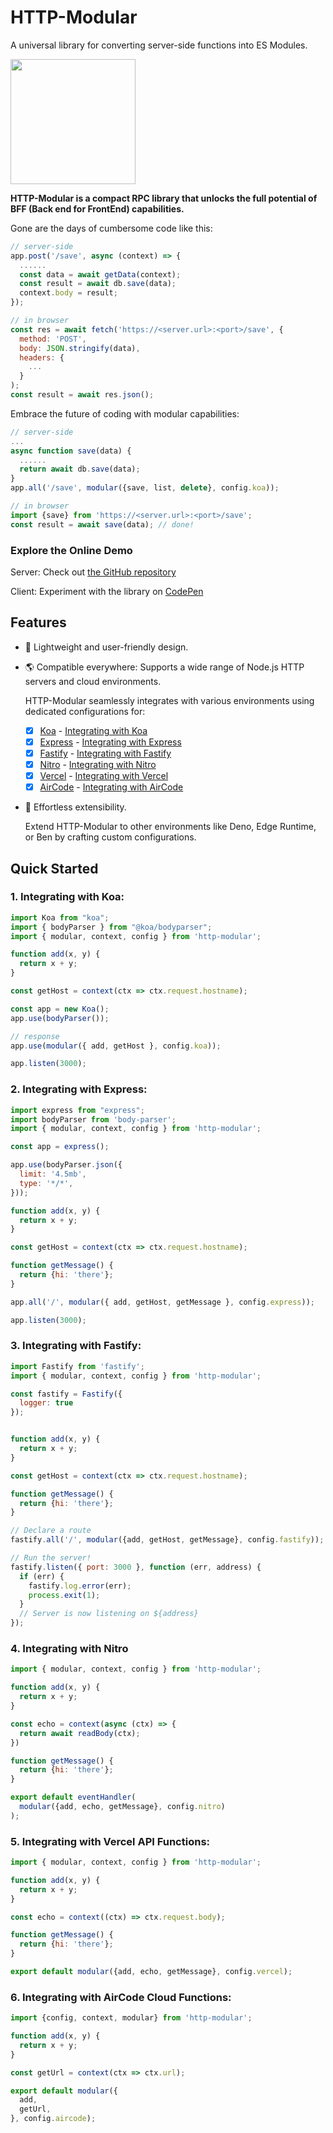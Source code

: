 # HTTP-Modular

A universal library for converting server-side functions into ES Modules.

<img src="https://aircode-yvo.b-cdn.net/resource/modules-9sfv4swzvco.svg" width="200">

**HTTP-Modular is a compact RPC library that unlocks the full potential of BFF (Back end for FrontEnd) capabilities.**

Gone are the days of cumbersome code like this:

```js
// server-side
app.post('/save', async (context) => {
  ......
  const data = await getData(context);
  const result = await db.save(data);
  context.body = result;
});
```

```js
// in browser
const res = await fetch('https://<server.url>:<port>/save', {
  method: 'POST',
  body: JSON.stringify(data),
  headers: {
    ...
  }
);
const result = await res.json();
```

Embrace the future of coding with modular capabilities:

```js
// server-side
...
async function save(data) {
  ......
  return await db.save(data);
}
app.all('/save', modular({save, list, delete}, config.koa));
```

```js
// in browser
import {save} from 'https://<server.url>:<port>/save';
const result = await save(data); // done!
```

### Explore the Online Demo

Server: Check out [the GitHub repository](https://github.com/AirCodeLabs/aircode/tree/main/examples/modular-demo
)

Client: Experiment with the library on [CodePen](https://codepen.io/akira-cn/pen/mdQYvmz)

## Features

- 🧸 Lightweight and user-friendly design.
- 🌎 Compatible everywhere: Supports a wide range of Node.js HTTP servers and cloud environments.

  HTTP-Modular seamlessly integrates with various environments using dedicated configurations for:
  
  - [x] [Koa](https://koajs.com/) - [Integrating with Koa](#1-integrating-with-koa)
  - [x] [Express](https://expressjs.com/) - [Integrating with Express](#2-integrating-with-express)
  - [x] [Fastify](https://fastify.dev/) - [Integrating with Fastify](#3-integrating-with-fastify)
  - [x] [Nitro](https://nitro.unjs.io/) - [Integrating with Nitro](#4-integrating-with-nitro)
  - [x] [Vercel](https://vercel.com/) - [Integrating with Vercel](#5-integrating-with-vercel-api-functions)
  - [x] [AirCode](https://aircode.io/) - [Integrating with AirCode](#6-integrating-with-aircode-cloud-functions)

- 🧩 Effortless extensibility.

  Extend HTTP-Modular to other environments like Deno, Edge Runtime, or Ben by crafting custom configurations.

## Quick Started

### 1. Integrating with Koa:

```js
import Koa from "koa";
import { bodyParser } from "@koa/bodyparser";
import { modular, context, config } from 'http-modular';

function add(x, y) {
  return x + y;
}

const getHost = context(ctx => ctx.request.hostname);

const app = new Koa();
app.use(bodyParser());

// response
app.use(modular({ add, getHost }, config.koa));

app.listen(3000);
```

### 2. Integrating with Express:

```js
import express from "express";
import bodyParser from 'body-parser';
import { modular, context, config } from 'http-modular';

const app = express();

app.use(bodyParser.json({
  limit: '4.5mb',
  type: '*/*',
}));

function add(x, y) {
  return x + y;
}

const getHost = context(ctx => ctx.request.hostname);

function getMessage() {
  return {hi: 'there'};
}

app.all('/', modular({ add, getHost, getMessage }, config.express));

app.listen(3000);
```

### 3. Integrating with Fastify:

```js
import Fastify from 'fastify';
import { modular, context, config } from 'http-modular';

const fastify = Fastify({
  logger: true
});


function add(x, y) {
  return x + y;
}

const getHost = context(ctx => ctx.request.hostname);

function getMessage() {
  return {hi: 'there'};
}

// Declare a route
fastify.all('/', modular({add, getHost, getMessage}, config.fastify));

// Run the server!
fastify.listen({ port: 3000 }, function (err, address) {
  if (err) {
    fastify.log.error(err);
    process.exit(1);
  }
  // Server is now listening on ${address}
});
```

### 4. Integrating with Nitro

```js
import { modular, context, config } from 'http-modular';

function add(x, y) {
  return x + y;
}

const echo = context(async (ctx) => {
  return await readBody(ctx);
})

function getMessage() {
  return {hi: 'there'};
}

export default eventHandler(
  modular({add, echo, getMessage}, config.nitro)
);
```

### 5. Integrating with Vercel API Functions:

```js
import { modular, context, config } from 'http-modular';

function add(x, y) {
  return x + y;
}

const echo = context((ctx) => ctx.request.body);

function getMessage() {
  return {hi: 'there'};
}

export default modular({add, echo, getMessage}, config.vercel);
```

### 6. Integrating with AirCode Cloud Functions:

```js
import {config, context, modular} from 'http-modular';

function add(x, y) {
  return x + y;
}

const getUrl = context(ctx => ctx.url);

export default modular({
  add,
  getUrl,
}, config.aircode);
```
